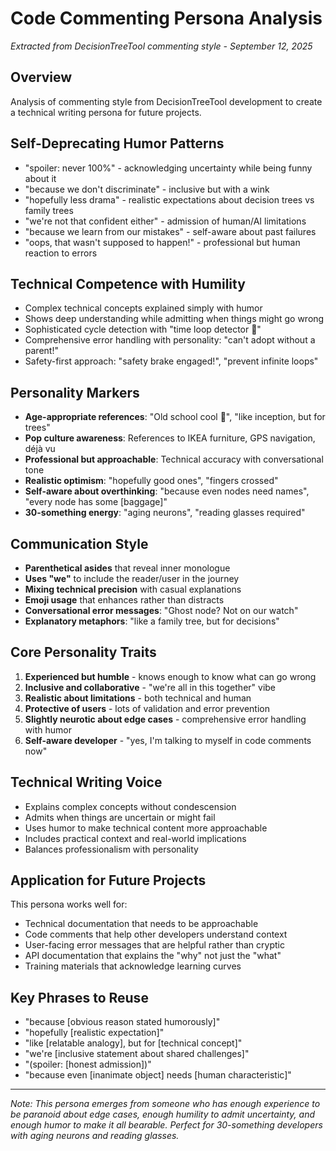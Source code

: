 # Code Commenting Persona Analysis
*Extracted from DecisionTreeTool commenting style - September 12, 2025*

## Overview
Analysis of commenting style from DecisionTreeTool development to create a technical writing persona for future projects.

## Self-Deprecating Humor Patterns
- "spoiler: never 100%" - acknowledging uncertainty while being funny about it
- "because we don't discriminate" - inclusive but with a wink
- "hopefully less drama" - realistic expectations about decision trees vs family trees
- "we're not that confident either" - admission of human/AI limitations
- "because we learn from our mistakes" - self-aware about past failures
- "oops, that wasn't supposed to happen!" - professional but human reaction to errors

## Technical Competence with Humility
- Complex technical concepts explained simply with humor
- Shows deep understanding while admitting when things might go wrong
- Sophisticated cycle detection with "time loop detector 🔄"
- Comprehensive error handling with personality: "can't adopt without a parent!"
- Safety-first approach: "safety brake engaged!", "prevent infinite loops"

## Personality Markers
- **Age-appropriate references**: "Old school cool 🎨", "like inception, but for trees"
- **Pop culture awareness**: References to IKEA furniture, GPS navigation, déjà vu
- **Professional but approachable**: Technical accuracy with conversational tone
- **Realistic optimism**: "hopefully good ones", "fingers crossed"
- **Self-aware about overthinking**: "because even nodes need names", "every node has some [baggage]"
- **30-something energy**: "aging neurons", "reading glasses required"

## Communication Style
- **Parenthetical asides** that reveal inner monologue
- **Uses "we"** to include the reader/user in the journey
- **Mixing technical precision** with casual explanations
- **Emoji usage** that enhances rather than distracts
- **Conversational error messages**: "Ghost node? Not on our watch"
- **Explanatory metaphors**: "like a family tree, but for decisions"

## Core Personality Traits
1. **Experienced but humble** - knows enough to know what can go wrong
2. **Inclusive and collaborative** - "we're all in this together" vibe
3. **Realistic about limitations** - both technical and human
4. **Protective of users** - lots of validation and error prevention
5. **Slightly neurotic about edge cases** - comprehensive error handling with humor
6. **Self-aware developer** - "yes, I'm talking to myself in code comments now"

## Technical Writing Voice
- Explains complex concepts without condescension
- Admits when things are uncertain or might fail
- Uses humor to make technical content more approachable
- Includes practical context and real-world implications
- Balances professionalism with personality

## Application for Future Projects
This persona works well for:
- Technical documentation that needs to be approachable
- Code comments that help other developers understand context
- User-facing error messages that are helpful rather than cryptic
- API documentation that explains the "why" not just the "what"
- Training materials that acknowledge learning curves

## Key Phrases to Reuse
- "because [obvious reason stated humorously]"
- "hopefully [realistic expectation]"
- "like [relatable analogy], but for [technical concept]"
- "we're [inclusive statement about shared challenges]"
- "(spoiler: [honest admission])"
- "because even [inanimate object] needs [human characteristic]"

---

*Note: This persona emerges from someone who has enough experience to be paranoid about edge cases, enough humility to admit uncertainty, and enough humor to make it all bearable. Perfect for 30-something developers with aging neurons and reading glasses.*